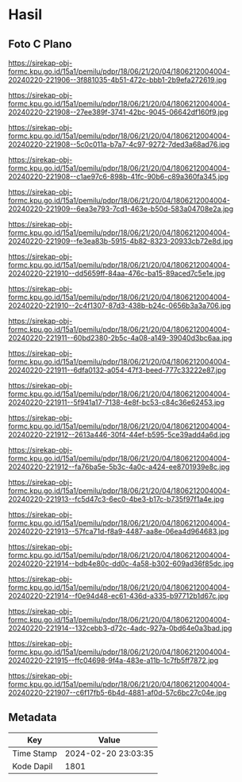 # Hasil

## Foto C Plano

https://sirekap-obj-formc.kpu.go.id/15a1/pemilu/pdpr/18/06/21/20/04/1806212004004-20240220-221906--3f881035-4b51-472c-bbb1-2b9efa272619.jpg

https://sirekap-obj-formc.kpu.go.id/15a1/pemilu/pdpr/18/06/21/20/04/1806212004004-20240220-221908--27ee389f-3741-42bc-9045-06642df160f9.jpg

https://sirekap-obj-formc.kpu.go.id/15a1/pemilu/pdpr/18/06/21/20/04/1806212004004-20240220-221908--5c0c011a-b7a7-4c97-9272-7ded3a68ad76.jpg

https://sirekap-obj-formc.kpu.go.id/15a1/pemilu/pdpr/18/06/21/20/04/1806212004004-20240220-221908--c1ae97c6-898b-41fc-90b6-c89a360fa345.jpg

https://sirekap-obj-formc.kpu.go.id/15a1/pemilu/pdpr/18/06/21/20/04/1806212004004-20240220-221909--6ea3e793-7cd1-463e-b50d-583a04708e2a.jpg

https://sirekap-obj-formc.kpu.go.id/15a1/pemilu/pdpr/18/06/21/20/04/1806212004004-20240220-221909--fe3ea83b-5915-4b82-8323-20933cb72e8d.jpg

https://sirekap-obj-formc.kpu.go.id/15a1/pemilu/pdpr/18/06/21/20/04/1806212004004-20240220-221910--dd5659ff-84aa-476c-ba15-89aced7c5e1e.jpg

https://sirekap-obj-formc.kpu.go.id/15a1/pemilu/pdpr/18/06/21/20/04/1806212004004-20240220-221910--2c4f1307-87d3-438b-b24c-0656b3a3a706.jpg

https://sirekap-obj-formc.kpu.go.id/15a1/pemilu/pdpr/18/06/21/20/04/1806212004004-20240220-221911--60bd2380-2b5c-4a08-a149-39040d3bc6aa.jpg

https://sirekap-obj-formc.kpu.go.id/15a1/pemilu/pdpr/18/06/21/20/04/1806212004004-20240220-221911--6dfa0132-a054-47f3-beed-777c33222e87.jpg

https://sirekap-obj-formc.kpu.go.id/15a1/pemilu/pdpr/18/06/21/20/04/1806212004004-20240220-221911--5f941a17-7138-4e8f-bc53-c84c36e62453.jpg

https://sirekap-obj-formc.kpu.go.id/15a1/pemilu/pdpr/18/06/21/20/04/1806212004004-20240220-221912--2613a446-30f4-44ef-b595-5ce39add4a6d.jpg

https://sirekap-obj-formc.kpu.go.id/15a1/pemilu/pdpr/18/06/21/20/04/1806212004004-20240220-221912--fa76ba5e-5b3c-4a0c-a424-ee8701939e8c.jpg

https://sirekap-obj-formc.kpu.go.id/15a1/pemilu/pdpr/18/06/21/20/04/1806212004004-20240220-221913--fc5d47c3-6ec0-4be3-b17c-b735f97f1a4e.jpg

https://sirekap-obj-formc.kpu.go.id/15a1/pemilu/pdpr/18/06/21/20/04/1806212004004-20240220-221913--57fca71d-f8a9-4487-aa8e-06ea4d964683.jpg

https://sirekap-obj-formc.kpu.go.id/15a1/pemilu/pdpr/18/06/21/20/04/1806212004004-20240220-221914--bdb4e80c-dd0c-4a58-b302-609ad36f85dc.jpg

https://sirekap-obj-formc.kpu.go.id/15a1/pemilu/pdpr/18/06/21/20/04/1806212004004-20240220-221914--f0e94d48-ec61-436d-a335-b97712b1d67c.jpg

https://sirekap-obj-formc.kpu.go.id/15a1/pemilu/pdpr/18/06/21/20/04/1806212004004-20240220-221914--132cebb3-d72c-4adc-927a-0bd64e0a3bad.jpg

https://sirekap-obj-formc.kpu.go.id/15a1/pemilu/pdpr/18/06/21/20/04/1806212004004-20240220-221915--ffc04698-9f4a-483e-a11b-1c7fb5ff7872.jpg

https://sirekap-obj-formc.kpu.go.id/15a1/pemilu/pdpr/18/06/21/20/04/1806212004004-20240220-221907--c6f17fb5-6b4d-4881-af0d-57c6bc27c04e.jpg


## Metadata

| Key        | Value               |
| ---------- | ------------------- |
| Time Stamp | 2024-02-20 23:03:35 |
| Kode Dapil | 1801                |



